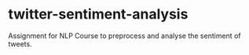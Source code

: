 # twitter-sentiment-analysis
Assignment for NLP Course to preprocess and analyse the sentiment of tweets.
